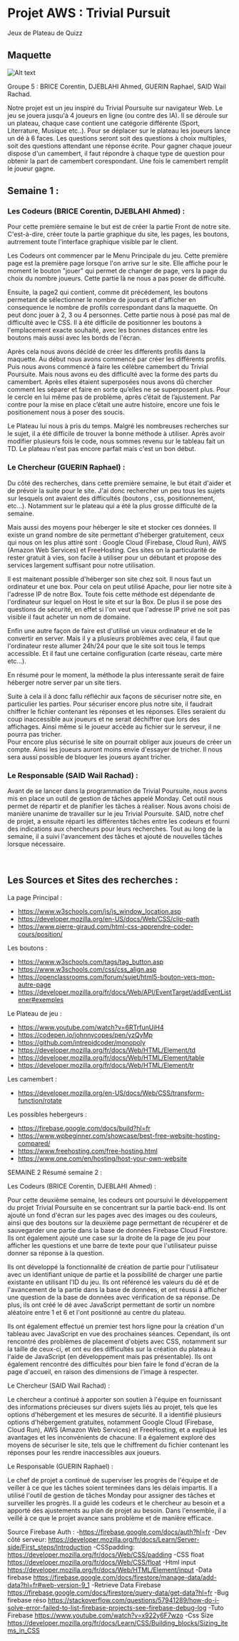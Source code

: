 # **Projet AWS : Trivial Pursuit**

Jeux de Plateau de Quizz

## Maquette

![Alt text](assets/images/maquette.png)

Groupe 5 : BRICE Corentin, DJEBLAHI Ahmed, GUERIN Raphael, SAID Wail Rachad.

Notre projet est un jeu inspiré du Trivial Poursuite sur navigateur Web. Le jeu se jouera jusqu'à 4 joueurs en ligne (ou contre des IA). Il se déroule sur un plateau, chaque case contient une catégorie différente (Sport, Literrature, Musique etc..). Pour se déplacer sur le plateau les joueurs lance un dé à 6 faces. Les questions seront soit des questions à choix multiples, soit des questions attendant une réponse écrite. Pour gagner chaque joueur dispose d'un camembert, il faut répondre à chaque type de question pour obtenir la part de camembert corespondant. Une fois le camembert remplit le joueur gagne.


## **Semaine** 1 :

### **Les Codeurs** (BRICE Corentin, DJEBLAHI Ahmed) :

Pour cette première semaine le but est de créer la partie Front de notre site. C'est-à-dire, créer toute la partie graphique du site, les pages, les boutons, autrrement toute l'interface graphique visible par le client. 

Les Codeurs ont commencer par le Menu Principale du jeu. Cette première page est la première page lorsque l'on arrive sur le site. Elle affiche pour le moment le bouton "jouer" qui permet de changer de page, vers la page du choix du nombre joueurs. Cette partie là ne nous a pas poser de difficulté.

Ensuite, la page2 qui contient, comme dit précédement, les boutons permetant de sélectionner le nombre de joueurs et d'afficher en consequence le nombre de profils correspondant dans la maquette. On peut donc jouer à 2, 3 ou 4 personnes. Cette partie nous à posé pas mal de difficulté avec le CSS. Il à été difficile de positionner les boutons à l'emplacement exacte souhaité, avec les bonnes distances entre les boutons mais aussi avec les bords de l'écran.

Après cela nous avons décidé de créer les differents profils dans la maquette. Au début nous avons commencé par créer les différents profils. Puis nous avons commencé à faire les célèbre camembert du Trivial Poursuite. Mais nous avons eu des difficulté avec la forme des parts du camembert. Après elles étaient superposées nous avons dû chercher comment les séparer et faire en sorte qu’elles ne se superposent plus. Pour le cercle en lui même pas de problème, après c’était de l’ajustement. Par contre pour la mise en place c’était une autre histoire, encore une fois le positionement nous à poser des soucis.

Le Plateau lui nous à pris du temps. Malgré les nombreuses recherches sur le sujet, il a été difficile de trouver la bonne méthode à utiliser. Après avoir modifier plusieurs fois le code, nous sommes revenu sur le tableau fait un TD. Le plateau n'est pas encore parfait mais c'est un bon début.

### **Le Chercheur** (GUERIN Raphael) :

Du côté des recherches, dans cette première semaine, le but était d'aider et de prévoir la suite pour le site. J'ai donc rechercher un peu tous les sujets sur lesquels ont avaient des difficultés (boutons , css, positionnement, etc...). Notamment sur le plateau qui a été la plus grosse difficulté de la semaine. 

Mais aussi des moyens pour héberger le site et stocker ces données. Il existe un grand nombre de site permettant d'héberger gratuitement, ceux qui nous on les plus attiré sont : Google Cloud (Firebase, Cloud Run), AWS (Amazon Web Services) et FreeHosting. Ces sites on la particularité de rester gratuit à vies, son facile à utiliser pour un débutant et propose des services largement suffisant pour notre utilisation. 

Il est maitenant possible d'héberger son site chez soit. Il nous faut un ordinateur et une box. Pour cela on peut utilisé Apache, pour lier notre site à l'adresse IP de notre Box. Toute fois cette méthode est dépendante de l'ordinateur sur lequel on Host le site et sur la Box. De plus il se pose des questions de sécurité, en effet si l'on veut que l'adresse IP privé ne soit pas visible il faut acheter un nom de domaine.

Enfin une autre façon de faire est d'utilisé un vieux ordinateur et de le convertir en server. Mais il y a plusieurs problèmes avec cela, il faut que l'ordinateur reste allumer 24h/24 pour que le site soit tous le temps accessible. Et il faut une certaine configuration (carte réseau, carte mère etc...).

En résumé pour le moment, la méthode la plus interessante serait de faire héberger notre server par un site tiers.

Suite à cela il à donc fallu réfléchir aux façons de sécuriser notre site, en particulier les parties. Pour sécuriser encore plus notre site, il faudrait chiffrer le fichier contenant les réponses et les réponses. Elles seraient du coup inaccessible aux joueurs et ne serait déchiffrer que lors des affichages. Ainsi même si le joueur accède au fichier sur le serveur, il ne pourra pas tricher. <br>
Pour encore plus sécurisé le site on pourrait obliger aux joueurs de créer un compte. Ainsi les joueurs auront moins envie d'essayer de tricher. Il nous sera aussi possible de bloquer les joueurs ayant tricher.

### **Le Responsable** (SAID Wail Rachad) :

Avant de se lancer dans la programmation de Trivial Poursuite, nous avons mis en place un outil de gestion de tâches appelé Monday. Cet outil nous permet de répartir et de planifier les tâches à réaliser. Nous avons choisi de manière unanime de travailler sur le jeu Trivial Poursuite. SAID, notre chef de projet, a ensuite réparti les différentes tâches entre les codeurs et fourni des indications aux chercheurs pour leurs recherches. Tout au long de la semaine, il a suivi l'avancement des tâches et ajouté de nouvelles tâches lorsque nécessaire.

<br>


Les Sources et Sites des recherches :
-----
La page Principal :
- https://www.w3schools.com/js/js_window_location.asp
- https://developer.mozilla.org/en-US/docs/Web/CSS/clip-path
- https://www.pierre-giraud.com/html-css-apprendre-coder-cours/position/

Les boutons : 
- https://www.w3schools.com/tags/tag_button.asp
- https://www.w3schools.com/css/css_align.asp
- https://openclassrooms.com/forum/sujet/html5-bouton-vers-mon-autre-page
- https://developer.mozilla.org/fr/docs/Web/API/EventTarget/addEventListener#exemples

Le Plateau de jeu :
- https://www.youtube.com/watch?v=6RTrfunUiH4
- https://codepen.io/johnnycopes/pen/yzQyMp
- https://github.com/intrepidcoder/monopoly
- https://developer.mozilla.org/fr/docs/Web/HTML/Element/td
- https://developer.mozilla.org/fr/docs/Web/HTML/Element/table
- https://developer.mozilla.org/fr/docs/Web/HTML/Element/tr

Les camembert : 
- https://developer.mozilla.org/en-US/docs/Web/CSS/transform-function/rotate

Les possibles hebergeurs : 
- https://firebase.google.com/docs/build?hl=fr
- https://www.wpbeginner.com/showcase/best-free-website-hosting-compared/
- https://www.freehosting.com/free-hosting.html
- https://www.one.com/en/hosting/host-your-own-website



SEMAINE 2
Résumé semaine 2 :

Les Codeurs (BRICE Corentin, DJEBLAHI Ahmed) :

Pour cette deuxième semaine, les codeurs ont poursuivi le développement du projet Trivial Poursuite en se concentrant sur la partie back-end. Ils ont ajouté un fond d'écran sur les pages avec des images ou des couleurs, ainsi que des boutons sur la deuxième page permettant de récupérer et de sauvegarder une partie dans la base de données Firebase Cloud Firestore. Ils ont également ajouté une case sur la droite de la page de jeu pour afficher les questions et une barre de texte pour que l'utilisateur puisse donner sa réponse à la question.

Ils ont développé la fonctionnalité de création de partie pour l'utilisateur avec un identifiant unique de partie et la possibilité de charger une partie existante en utilisant l'ID du jeu. Ils ont référencé les valeurs du dé et de l'avancement de la partie dans la base de données, et ont réussi à afficher une question de la base de données avec vérification de sa réponse. De plus, ils ont créé le dé avec JavaScript permettant de sortir un nombre aléatoire entre 1 et 6 et l'ont positionné au centre du plateau.

Ils ont également effectué un premier test hors ligne pour la création d'un tableau avec JavaScript en vue des prochaines séances. Cependant, ils ont rencontré des problèmes de placement d'objets avec CSS, notamment sur la taille de ceux-ci, et ont eu des difficultés sur la création du plateau à l'aide de JavaScript (en développement mais pas présentable). Ils ont également rencontré des difficultés pour bien faire le fond d'écran de la page d'accueil, en raison des dimensions de l'image à respecter.

Le Chercheur (SAID Wail Rachad) :

Le chercheur a continué à apporter son soutien à l'équipe en fournissant des informations précieuses sur divers sujets liés au projet, tels que les options d'hébergement et les mesures de sécurité. Il a identifié plusieurs options d'hébergement gratuites, notamment Google Cloud (Firebase, Cloud Run), AWS (Amazon Web Services) et FreeHosting, et a expliqué les avantages et les inconvénients de chacune. Il a également exploré des moyens de sécuriser le site, tels que le chiffrement du fichier contenant les réponses pour les rendre inaccessibles aux joueurs.

Le Responsable (GUERIN Raphael) :

Le chef de projet a continué de superviser les progrès de l'équipe et de veiller à ce que les tâches soient terminées dans les délais impartis. Il a utilisé l'outil de gestion de tâches Monday pour assigner des tâches et surveiller les progrès. Il a guidé les codeurs et le chercheur au besoin et a apporté des ajustements au plan de projet au besoin. Dans l'ensemble, il a veillé à ce que le projet avance sans problème et de manière efficace.

Source
Firebase Auth :
-https://firebase.google.com/docs/auth?hl=fr
-Dev côté serveur:
https://developer.mozilla.org/fr/docs/Learn/Server-side/First_steps/Introduction
-CSSpadding:
https://developer.mozilla.org/fr/docs/Web/CSS/padding
-CSS float
https://developer.mozilla.org/fr/docs/Web/CSS/float
-Html input 
https://developer.mozilla.org/fr/docs/Web/HTML/Element/input
-Data firebase
https://firebase.google.com/docs/firestore/manage-data/add-data?hl=fr#web-version-9_1
-Retrieve Data Firebase
https://firebase.google.com/docs/firestore/query-data/get-data?hl=fr
-Bug firebase réso
https://stackoverflow.com/questions/57941289/how-do-i-solve-error-failed-to-list-firebase-projects-see-firebase-debug-log
-Tuto Firebase
https://www.youtube.com/watch?v=x922y6F7wzo
-Css Size
https://developer.mozilla.org/fr/docs/Learn/CSS/Building_blocks/Sizing_items_in_CSS
